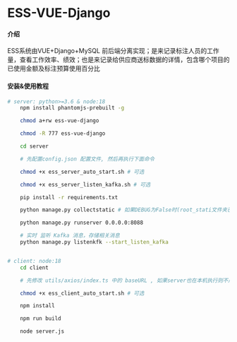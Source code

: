 # ESS-VUE-Django

#### 介绍
ESS系统由VUE+Django+MySQL 前后端分离实现；是来记录标注人员的工作量，查看工作效率、绩效；也是来记录给供应商送标数据的详情，包含哪个项目的已使用金额及标注预算使用百分比


#### 安装&使用教程
```bash
# server: python>=3.6 & node:18
    npm install phantomjs-prebuilt -g

    chmod a+rw ess-vue-django

    chmod -R 777 ess-vue-django

    cd server

    # 先配置config.json 配置文件, 然后再执行下面命令

    chmod +x ess_server_auto_start.sh # 可选

    chmod +x ess_server_listen_kafka.sh # 可选

    pip install -r requirements.txt

    python manage.py collectstatic # 如果DEBUG为False时(root_stati文件夹已存在时,先删除在执行)

    python manage.py runserver 0.0.0.0:8088

    # 实时 监听 Kafka 消息，存储相关消息
    python manage.py listenkfk --start_listen_kafka


# client: node:18
    cd client

    # 先修改 utils/axios/index.ts 中的 baseURL , 如果server也在本机执行则不用修改

    chmod +x ess_client_auto_start.sh # 可选

    npm install

    npm run build

    node server.js
```
